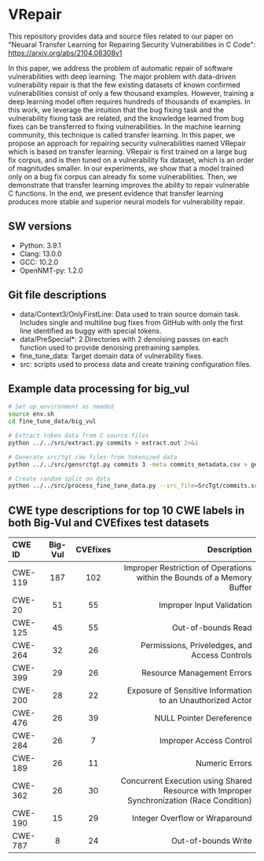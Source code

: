 # VRepair

This repository provides data and source files related to our paper on "Neuaral Transfer Learning for Repairing Security Vulnerabilities in C Code": https://arxiv.org/abs/2104.08308v1

In this paper, we address the problem of automatic repair of software vulnerabilities with deep learning. The major problem with data-driven vulnerability repair is that the few existing datasets of known confirmed vulnerabilities consist of only a few thousand examples. However, training a deep learning model often requires hundreds of thousands of examples. In this work, we leverage the intuition that the bug fixing task and the vulnerability fixing task are related, and the knowledge learned from bug fixes can be transferred to fixing vulnerabilities. In the machine learning community, this technique is called transfer learning. In this paper, we propose an approach for repairing security vulnerabilities named VRepair which is based on transfer learning. VRepair is first trained on a large bug fix corpus, and is then tuned on a vulnerability fix dataset, which is an order of magnitudes smaller. In our experiments, we show that a model trained only on a bug fix corpus can already fix some vulnerabilities. Then, we demonstrate that transfer learning improves the ability to repair vulnerable C functions. In the end, we present evidence that transfer learning produces more stable and superior neural models for vulnerability repair.

## SW versions

 * Python: 3.9.1
 * Clang: 13.0.0
 * GCC: 10.2.0
 * OpenNMT-py: 1.2.0

## Git file descriptions
 * data/Context3/OnlyFirstLine: Data used to train source domain task. Includes single and multiline bug fixes from GitHub with only the first line identified as buggy with special tokens.
 * data/PreSpecial*: 2 Directories with 2 denoising passes on each function used to provide denoising pretraining samples.
 * fine_tune_data: Target domain data of vulnerability fixes.
 * src: scripts used to process data and create training configuration files.

## Example data processing for big\_vul

```bash
# Set up environment as needed
source env.sh
cd fine_tune_data/big_vul

# Extract token data from C source files
python ../../src/extract.py commits > extract.out 2>&1

# Generate src/tgt raw files from tokenized data
python ../../src/gensrctgt.py commits 3 -meta commits_metadata.csv > gensrctgt.out 2>&1

# Create random split on data
python ../../src/process_fine_tune_data.py --src_file=SrcTgt/commits.src.txt --tgt_file=SrcTgt/commits.tgt.txt --meta_file=SrcTgt/commits.meta.txt --max_src_length=1000 --max_tgt_length=100 --generate_random --is_big_vul --output_dir=. > process.out 2>&1
```

## CWE type descriptions for top 10 CWE labels in both Big-Vul and CVEfixes test datasets

| CWE ID  | Big-Vul   | CVEfixes  | Description                                                                               |
| :------ | :-------: | :-------: | ----------------------------------------------------------------------------------------: |
| CWE-119 | 187       | 102       | Improper Restriction of Operations within the Bounds of a Memory Buffer                   |
| CWE-20  | 51        | 55        | Improper Input Validation                                                                 |
| CWE-125 | 45        | 55        | Out-of-bounds Read                                                                        |
| CWE-264 | 32        | 26        | Permissions, Priveledges, and Access Controls                                             |
| CWE-399 | 29        | 26        | Resource Management Errors                                                                |
| CWE-200 | 28        | 22        | Exposure of Sensitive Information to an Unauthorized Actor                                |
| CWE-476 | 26        | 39        | NULL Pointer Dereference                                                                  |
| CWE-284 | 26        |  7        | Improper Access Control                                                                   |
| CWE-189 | 26        | 11        | Numeric Errors                                                                            |
| CWE-362 | 26        | 30        | Concurrent Execution using Shared Resource with Improper Synchronization (Race Condition) |
| CWE-190 | 15        | 29        | Integer Overflow or Wraparound                                                            |
| CWE-787 |  8        | 24        | Out-of-bounds Write                                                                       |

